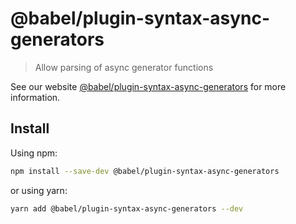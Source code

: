 # @babel/plugin-syntax-async-generators

> Allow parsing of async generator functions

See our website [@babel/plugin-syntax-async-generators](https://babeljs.io/docs/en/next/babel-plugin-syntax-async-generators.html) for more information.

## Install

Using npm:

```bash
npm install --save-dev @babel/plugin-syntax-async-generators
```

or using yarn:

```bash
yarn add @babel/plugin-syntax-async-generators --dev
```

